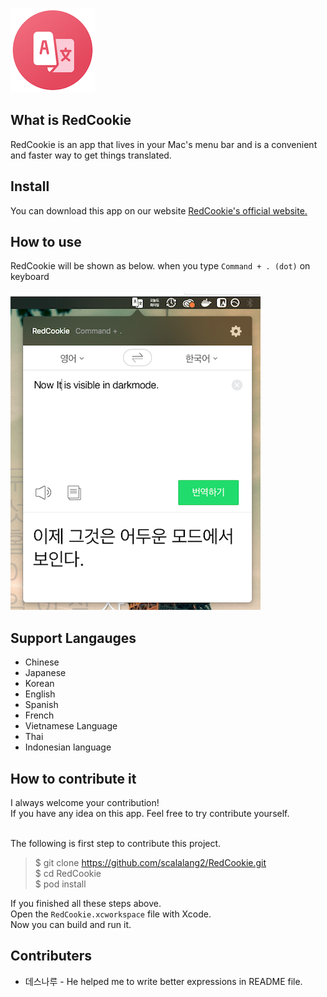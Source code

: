 ![Logo](./docs/images/logo.png)

## What is RedCookie
RedCookie is an app that lives in your Mac's menu bar and is a convenient and faster way to get things translated.

## Install
You can download this app on our website [RedCookie's official website.](https://scalalang2.github.io/RedCookie/)

## How to use
RedCookie will be shown as below. when you type `Command + . (dot)` on keyboard<br><br>
![Quick Translator Screenshot 2](./docs/images/screenshot3.png)

## Support Langauges
* Chinese
* Japanese
* Korean
* English
* Spanish
* French
* Vietnamese Language
* Thai
* Indonesian language

## How to contribute it
I always welcome your contribution!<br>
If you have any idea on this app. Feel free to try contribute yourself.<br><br>

The following is first step to contribute this project.

> $ git clone https://github.com/scalalang2/RedCookie.git<br>
> $ cd RedCookie<br>
> $ pod install

If you finished all these steps above.<br>
Open the `RedCookie.xcworkspace` file with Xcode.<br>
Now you can build and run it.

## Contributers
* 데스나루 - He helped me to write better expressions in README file.
